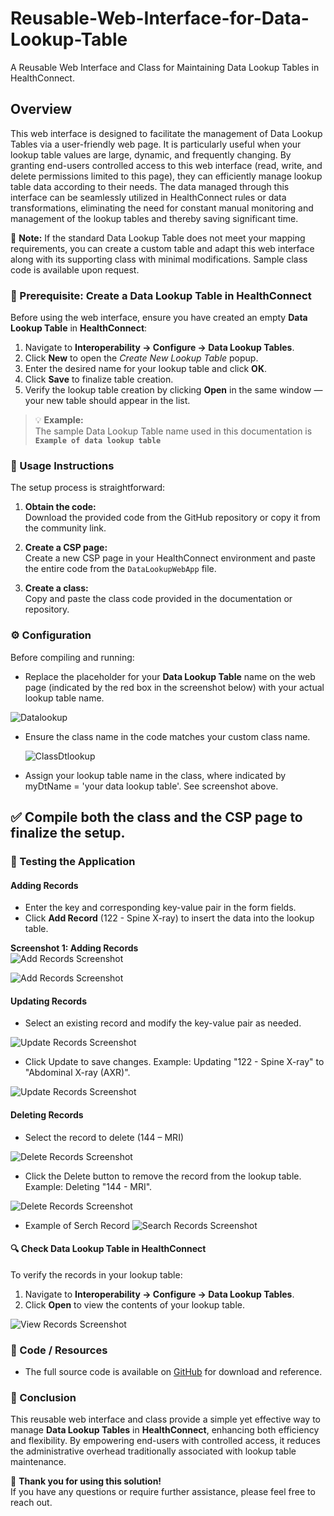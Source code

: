 # Reusable-Web-Interface-for-Data-Lookup-Table
A Reusable Web Interface and Class for Maintaining Data Lookup Tables in HealthConnect.
## Overview
This web interface is designed to facilitate the management of Data Lookup Tables via a user-friendly web page. It is particularly useful when your lookup table values are large, dynamic, and frequently changing. By granting end-users controlled access to this web interface (read, write, and delete permissions limited to this page), they can efficiently manage lookup table data according to their needs.
The data managed through this interface can be seamlessly utilized in HealthConnect rules or data transformations, eliminating the need for constant manual monitoring and management of the lookup tables and thereby saving significant time.

🚨 **Note:** If the standard Data Lookup Table does not meet your mapping requirements, you can create a custom table and adapt this web interface along with its supporting class with minimal modifications. Sample class code is available upon request.

### 🧩 Prerequisite: Create a Data Lookup Table in HealthConnect

Before using the web interface, ensure you have created an empty **Data Lookup Table** in **HealthConnect**:

1. Navigate to **Interoperability → Configure → Data Lookup Tables**.  
2. Click **New** to open the *Create New Lookup Table* popup.  
3. Enter the desired name for your lookup table and click **OK**.  
4. Click **Save** to finalize table creation.  
5. Verify the lookup table creation by clicking **Open** in the same window — your new table should appear in the list.  

> 💡 **Example:**  
> The sample Data Lookup Table name used in this documentation is  
> **`Example of data lookup table`**

### 🚀 Usage Instructions

The setup process is straightforward:

1. **Obtain the code:**  
   Download the provided code from the GitHub repository or copy it from the community link.

2. **Create a CSP page:**  
   Create a new CSP page in your HealthConnect environment and paste the entire code from the `DataLookupWebApp` file.

3. **Create a class:**  
   Copy and paste the class code provided in the documentation or repository.

### ⚙️ Configuration

Before compiling and running:

- Replace the placeholder for your **Data Lookup Table** name on the web page (indicated by the red box in the screenshot below) with your actual lookup table name.

![Datalookup](Images/DataLookup.PNG)

- Ensure the class name in the code matches your custom class name.

  ![ClassDtlookup](Images/ClassDtLookup.png)

-	Assign your lookup table name in the class, where indicated by myDtName = 'your data lookup table'. See screenshot above.

## ✅ Compile both the class and the CSP page to finalize the setup.

### 🧪 Testing the Application

#### Adding Records

- Enter the key and corresponding key-value pair in the form fields.  
- Click **Add Record** (122 - Spine X-ray) to insert the data into the lookup table.

**Screenshot 1: Adding Records**  
![Add Records Screenshot](Images/AddRecord1.PNG)

![Add Records Screenshot](Images/AddRecord2.PNG)

####  Updating Records
-	Select an existing record and modify the key-value pair as needed.
  
![Update Records Screenshot](Images/UpdateRecord1.PNG)

-  Click Update to save changes. 
Example: Updating "122 - Spine X-ray" to "Abdominal X-ray (AXR)".

![Update Records Screenshot](Images/UpdateRecord2.PNG)

#### Deleting Records
-	Select the record to delete (144 – MRI)

![Delete Records Screenshot](Images/DeleteRecord1.PNG)

-	Click the Delete button to remove the record from the lookup table.
Example: Deleting "144 - MRI".

![Delete Records Screenshot](Images/DeleteRecord2.PNG)

- Example of Serch Record
![Search Records Screenshot](Images/SearchRecord.PNG)

#### 🔍 Check Data Lookup Table in HealthConnect

To verify the records in your lookup table:

1. Navigate to **Interoperability → Configure → Data Lookup Tables**.  
2. Click **Open** to view the contents of your lookup table.

![View Records Screenshot](Images/ViewRecordDT.png)

### 💾 Code / Resources

- The full source code is available on [GitHub](#) for download and reference.

### 🏁 Conclusion

This reusable web interface and class provide a simple yet effective way to manage **Data Lookup Tables** in **HealthConnect**, enhancing both efficiency and flexibility. By empowering end-users with controlled access, it reduces the administrative overhead traditionally associated with lookup table maintenance.

💬 **Thank you for using this solution!**  
If you have any questions or require further assistance, please feel free to reach out.
